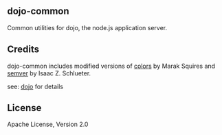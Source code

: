 dojo-common
-----------
Common utilities for dojo, the node.js application server.

Credits
-------
dojo-common includes modified versions of [colors](https://npmjs.org/package/colors) by Marak Squires and
[semver](https://npmjs.org/package/semver) by Isaac Z. Schlueter.

see: [dojo](https://github.com/dcodeIO/dojo) for details

License
-------
Apache License, Version 2.0
